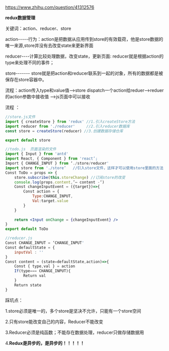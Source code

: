 https://www.zhihu.com/question/41312576

**redux数据管理**

关键词：action、reducer、store

action-----行为：action是把数据从应用传到store的有效载荷，他是store数据的唯一来源,store并没有去改变state来更新界面

reducer----计算比较处理数据，改变state，更新页面: reducer就是根据action的type来处理不同的事件；

store------- store就是把action和reducer联系到一起的对象，所有的数据都是被保存在store容器中。

流程：action传入type和value值——>store dispatch一个action给reduer——>reduer的action参数中接收值 ——>js页面中可以接收

流程 ：

```jsx
//store.js文件
import { createStore } from 'redux' //1.引入createStore方法
import reducer from './reducer'     //2.引入reducer数据库
const store = createStore(reducer) //3.创建数据存储仓库

export default store
```



```jsx
//todo.js  页面渲染的文件
import { Input } from 'antd'
import React, { Component } from 'react’;
Import { CHANGE_INPUT } from ‘./store/reducer'
import store from './store’   //引入store文件，这样才可以使用store里面的方法
Const ToDo = props => {
    store.subscribe(this.storeChange) //订阅store的改变
    console.log(props.content,’— content -‘)
    Const changeInputEvent = ({target})=>{
        Const action = {
            Type:CHANGE_INPUT,
            Val:target.value
        }
    }
    
    return <Input onChange = {changeInputEvent} />
}
export default ToDo

```

```javascript
//reducer.js
Const CHANGE_INPUT = ‘CHANGE_INPUT'
Const defaultState = {
    inputVal : ''
}
Const content = (state=defaultState,action)=>{
    Const { type,val } = action 
    If(type=== CHANGE_INPUT){
        Return val
    }
    Return state
}

```



踩坑点：

1.store必须是唯一的，多个store是坚决不允许，只能有一个store空间

2.只有store能改变自己的内容，Reducer不能改变

3.Reducer必须是纯函数；不能存在数据处理，reducer只做存储数据用

4.**Redux是异步的，是异步的！！！！！**